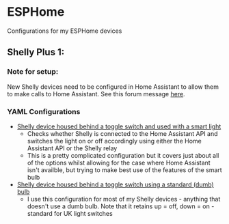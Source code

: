 # ESPHome
Configurations for my ESPHome devices

## Shelly Plus 1:
### Note for setup:
New Shelly devices need to be configured in Home Assistant to allow them to make calls to Home Assistant.  See this forum message [here](https://community.home-assistant.io/t/home-assistant-rejecting-a-esphome-homeassistant-service/604085).

### YAML Configurations
  - [Shelly device housed behind a toggle switch and used with a smart light](https://github.com/shaftspanner/esphome/tree/main/shelly_plus_1_with_smart_light)
    - Checks whether Shelly is connected to the Home Assistant API and switches the light on or off accordingly using either the Home Assistant API or the Shelly relay
    - This is a pretty complicated configuration but it covers just about all of the options whilst allowing for the case where Home Assistant isn't availble, but trying to make best use of the features of the smart bulb
  - [Shelly device housed behind a toggle switch using a standard (dumb) bulb](https://github.com/shaftspanner/esphome/tree/main/shelly_plus_1_toggle)
    - I use this configuration for most of my Shelly devices - anything that doesn't use a dumb bulb.  Note that it retains up = off, down = on - standard for UK light switches


